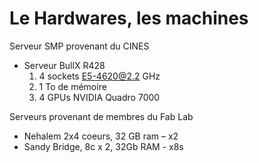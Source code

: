 # Le Hardwares, les machines

Serveur SMP provenant du CINES
- Serveur BullX R428
    1. 4 sockets E5-4620@2.2 GHz
    2. 1 To de mémoire
    3. 4 GPUs NVIDIA Quadro 7000

Serveurs provenant de membres du Fab Lab

- Nehalem 2x4 coeurs, 32 GB ram – x2
- Sandy Bridge, 8c x 2, 32Gb RAM - x8 s
